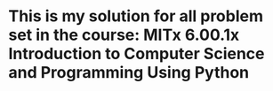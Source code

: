# This is my solution for all problem set in the course: MITx 6.00.1x Introduction to Computer Science and Programming Using Python